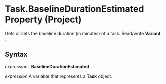 
# Task.BaselineDurationEstimated Property (Project)

Gets or sets the baseline duration (in minutes) of a task. Read/write  **Variant** .


## Syntax

 _expression_ . **BaselineDurationEstimated**

 _expression_ A variable that represents a **Task** object.

